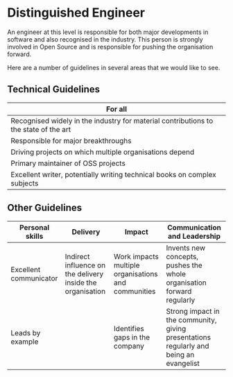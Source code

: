 # Distinguished Engineer

An engineer at this level is responsible for both major developments in software
and also recognised in the industry. This person is strongly involved in Open
Source and is responsible for pushing the organisation forward.

Here are a number of guidelines in several areas that we would like to see.

## Technical Guidelines

| For all |
| ------ |
| Recognised widely in the industry for material contributions to the state of the art |
| Responsible for major breakthroughs |
| Driving projects on which multiple organisations depend |
| Primary maintainer of OSS projects |
| Excellent writer, potentially writing technical books on complex subjects |

## Other Guidelines

| Personal skills | Delivery | Impact | Communication and Leadership |
| ------ | ------ | ------ | ------ |
| Excellent communicator | Indirect influence on the delivery inside the organisation | Work impacts multiple organisations and communities | Invents new concepts, pushes the whole organisation forward regularly |
| Leads by example |  | Identifies gaps in the company | Strong impact in the community, giving presentations regularly and being an evangelist |
